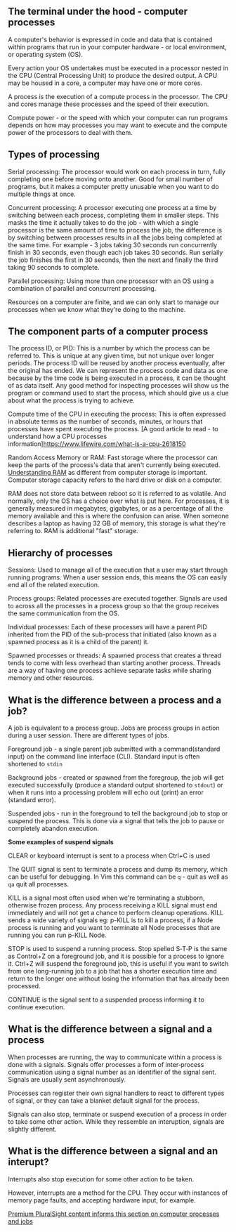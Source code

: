 



## The terminal under the hood - computer processes

A computer's behavior is expressed in code and data that is contained within programs that run in your computer hardware - or local environment, or operating system (OS).
 
Every action your OS undertakes must be executed in a processor nested in the CPU (Central Processing Unit) to produce the desired output. A CPU may be housed in a core, a computer may have one or more cores. 

A process is the execution of a compute process in the processor. The CPU and cores manage these processes and the speed of their execution.

Compute power - or the speed with which your computer can run programs depends on how may processes you may want to execute and the compute power of the processors to deal with them. 

 ## Types of processing

Serial processing:  The processor would work on each process in turn, fully completing one before moving onto another. Good for small number of programs, but it makes a computer pretty unusable when you want to do multiple things at once. 

Concurrent processing: A processor executing one process at a time by switching between each process, completing them in smaller steps. This masks the time it actually takes to do the job - with which a single processor is the same amount of time to process the job, the difference is by switching between processes results in all the jobs being completed at the same time. For example - 3 jobs taking 30 seconds run concurrently finish in 30 seconds, even though each job takes 30 seconds. Run serially the job finishes the first in 30 seconds, then the next and finally the third taking 90 seconds to complete.

Parallel processing: Using more than one processor with an OS using a combination of parallel and concurrent processing.  

Resources on a computer are finite, and we can only start to manage our processes when we know what they're doing to the machine.

## The component parts of a computer process

 The process ID, or PID: This is a number by which the process can be referred to. This is unique at any given time, but not unique over longer periods. The process ID will be reused by another process eventually, after the original has ended. We can represent the process code and data as one because by the time code is being executed in a process, it can be thought of as data itself. Any good method for inspecting processes will show us the program or command used to start the process, which should give us a clue about what the process is trying to achieve. 
 
 Compute time of the CPU in executing the process: This is often expressed in absolute terms as the number of seconds, minutes, or hours that processes have spent executing the process. [A good article to read - to understand how a CPU processes information]https://www.lifewire.com/what-is-a-cpu-2618150

 
 Random Access Memory or RAM:  Fast storage where the processor can keep the parts of the process's data that aren't currently being executed. [Understanding RAM](https://www.crucial.com/articles/about-memory/support-what-does-computer-memory-do) as different from computer storage is important. Computer storage capacity refers to the hard drive or disk on a computer. 
 
 RAM does not store data between reboot so it is referred to as volatile. And normally, only the OS has a choice over what is put here. For processes, it is generally measured in megabytes, gigabytes, or as a percentage of all the memory available and this is where the confusion can arise. When someone describes a laptop as having 32 GB of memory, this storage is what they're referring to. RAM is additional "fast" storage.

 ## Hierarchy of processes

 Sessions: Used to manage all of the execution that a user may start through running programs. When a user session ends, this means the OS can easily end all of the related execution. 
 
 Process groups: Related processes are executed together. Signals are used to across all the processes in a process group so that the group receives the same communication from the OS. 
 
 Individual processes: Each of these processes will have a parent PID inherited from the PID of the sub-process that initiated (also known as a spawned process as it is a child of the parent) it. 
 
Spawned processes or threads: A spawned process that creates a thread tends to come with less overhead than starting another process. Threads are a way of having one process achieve separate tasks while sharing memory and other resources.

## What is the difference between a process and a job?

A job is equivalent to a process group. Jobs are process groups in action during a user session.
There are different types of jobs.

Foreground job - a single parent job submitted with a command(standard input) on the command line interface (CLI). Standard input is often shortened to `stdin` 

Background jobs  - created or spawned from the foregroup, the job will get executed successfully (produce a standard output shortened to `stdout`) or when it runs into a processing problem will echo out (print) an error (standard error).

Suspended jobs - run in the foreground to tell the background job to stop or suspend the process. This is done via a signal that tells the job to pause or completely abandon execution.

__Some examples of suspend signals__

CLEAR or keyboard interrupt is sent to a process when Ctrl+C is used

The QUIT signal is sent to terminate a process and dump its memory, which can be useful for debugging. In Vim this command can be `q` - quit as well as `qa` quit all processes. 

KILL is a signal most often used when we're terminating a stubborn, otherwise frozen process. Any process receiving a KILL signal must end immediately and will not get a chance to perform cleanup operations. KILL sends a wide variety of signals eg: p-KILL is to kill a process, if a Node process is running and you want to terminate all Node processes that are running you can run p-KILL Node.

STOP is used to suspend a running process. Stop spelled S‑T‑P is the same as Control+Z on a foreground job, and it is possible for a process to ignore it. Ctrl+Z will suspend the foreground job, this is useful if you want to switch from one long-running job to a job that has a shorter execution time and return to the longer one without losing the information that has already been processed.

CONTINUE is the signal sent to a suspended process informing it to continue execution. 


## What is the difference between a signal and a process
 
When processes are running, the way to communicate within a process is done with a signals.
Signals offer processes a form of inter‑process communication using a signal number as an identifier of the signal sent. Signals are usually sent asynchronously.
 
Processes can register their own signal handlers to react to different types of signal, or they can take a blanket default signal for the process. 
 
Signals can also stop, terminate or suspend execution of a process in order to take some other action. While they ressemble an interuption, signals are slightly different.

## What is the difference between a signal and an interupt?

Interrupts also stop execution for some other action to be taken. 

However, interrupts are a method for the CPU. They occur with instances of memory page faults, and accepting hardware input, for example. 

[Premium PluralSight content informs this section on computer processes and jobs](https://app.pluralsight.com/library/courses/managing-jobs-processes-bash-z-shell/table-of-contents)
